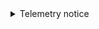 <details><summary>Telemetry notice</summary>

<p>By default, Snowplow collects telemetry data for {props.name}{props.since && ` (since version ${props.since})`}. Telemetry allows us to understand how our applications are used and helps us build a better product for our users (including you!).</p>

This data is anonymous and minimal, and since our code is open source, you can inspect [what’s collected](https://raw.githubusercontent.com/snowplow/iglu-central/master/schemas/com.snowplowanalytics.oss/oss_context/jsonschema/1-0-1).

<p>{props.idSetting && (<>If you wish to help us further, you can optionally provide your email (or just a UUID) in the <code>{props.idSetting}</code> {props.settingWord || "configuration setting"}.</>)}</p>

<p>{(props.disableSetting || props.enableSetting) && (<>If you wish to disable telemetry, you can do so by setting <code>{props.disableSetting || props.enableSetting}</code> to <code>{props.enableSetting ? "false" : "true"}</code>.</>)}</p>

<div>{props.children}</div>

See our [telemetry principles](/docs/getting-started-on-community-edition/telemetry/index.md) for more information.

</details>